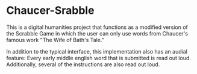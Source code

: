 # Chaucer-Srabble
This is a digital humanities project that functions as a modified version of the Scrabble Game 
in which the user can only use words from Chaucer's famous work "The Wife of Bath's Tale."

In addition to the typical interface, this implementation also has an audial feature:
Every early middle english word that is submitted is read out loud. Additionally, several
of the instructions are also read out loud.
